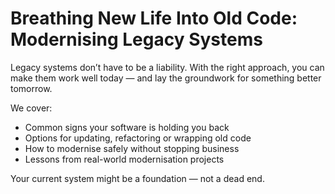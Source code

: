 # Breathing New Life Into Old Code: Modernising Legacy Systems

Legacy systems don’t have to be a liability. With the right approach, you can make them work well today — and lay the groundwork for something better tomorrow.

We cover:
- Common signs your software is holding you back
- Options for updating, refactoring or wrapping old code
- How to modernise safely without stopping business
- Lessons from real-world modernisation projects

Your current system might be a foundation — not a dead end.

